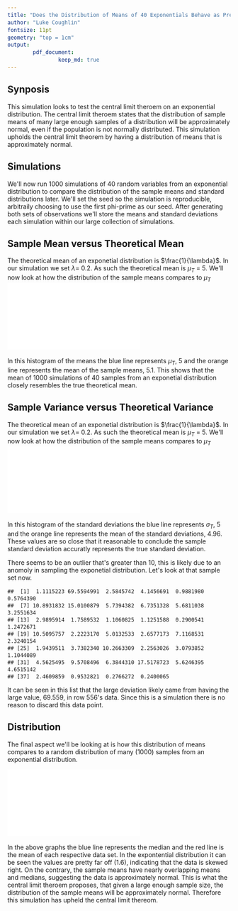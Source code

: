 ```yaml
---
title: "Does the Distribution of Means of 40 Exponentials Behave as Predicted by the Central Limit Theorem"
author: "Luke Coughlin"
fontsize: 11pt
geometry: "top = 1cm"
output: 
        pdf_document:
                keep_md: true
---
```




## Synposis  
This simulation looks to test the central limit theroem on an exponential distribution. The central limit theroem states that the distribution of sample means of many large enough samples of a distribution will be approximately normal, even if the population is not normally distributed. This simulation upholds the central limit theorem by having a distribution of means that is approximately normal.  

## Simulations  



We'll now run 1000 simulations of 40 random variables from an exponential distribution to compare the distribution of the sample means and standard distributions later. We'll set the seed so the simulation is reproducible, arbitraily choosing to use the first phi-prime as our seed. After generating both sets of observations we'll store the means and standard deviations each simulation within our large collection of simulations.  



## Sample Mean versus Theoretical Mean  
The theoretical mean of an exponetial distribution is $\frac{1}{\lambda}$. In our simulation we set $\lambda =$ 0.2. As such the theoretical mean is $\mu_T$ = 5. We'll now look at how the distribution of the sample means compares to $\mu_T$  
![](CLT_With_Exponetial_Distribution_files/figure-latex/Histogram_of_Sample_Means-1.pdf)<!-- --> 
  
In this histogram of the means the blue line represents $\mu_T$, 5 and the orange line represents the mean of the sample means, 5.1. This shows that the mean of 1000 simulations of 40 samples from an exponetial distribution closely resembles the true theoretical mean.  

## Sample Variance versus Theoretical Variance  
The theoretical mean of an exponetial distribution is $\frac{1}{\lambda}$. In our simulation we set $\lambda =$ 0.2. As such the theoretical mean is $\mu_T$ = 5. We'll now look at how the distribution of the sample means compares to $\mu_T$  
![](CLT_With_Exponetial_Distribution_files/figure-latex/Histogram_of_sds-1.pdf)<!-- --> 
  
In this histogram of the standard deviations the blue line represents $\sigma_T$, 5 and the orange line represents the mean of the standard deviations, 4.96. These values are so close that it reasonable to conclude the sample standard deviation accuratly represents the true standard deviation.

There seems to be an outlier that's greater than 10, this is likely due to an anomoly in sampling the exponetial distribution. Let's look at that sample set now.  

```
##  [1]  1.1115223 69.5594991  2.5845742  4.1456691  0.9881980  0.5764390
##  [7] 10.8931832 15.0100879  5.7394382  6.7351328  5.6811038  3.2551634
## [13]  2.9895914  1.7589532  1.1060825  1.1251588  0.2900541  1.2472671
## [19] 10.5095757  2.2223170  5.0132533  2.6577173  7.1168531  2.3240154
## [25]  1.9439511  3.7382340 10.2663309  2.2563026  3.0793852  1.1044089
## [31]  4.5625495  9.5708496  6.3844310 17.5178723  5.6246395  4.6515142
## [37]  2.4609859  0.9532821  0.2766272  0.2400065
```
It can be seen in this list that the large deviation likely came from having the large value, 69.559, in row 556's data. Since this is a simulation there is no reason to discard this data point.  

## Distribution  
The final aspect we'll be looking at is how this distribution of means compares to a random distribution of many (1000) samples from an exponential distribution.  

![](CLT_With_Exponetial_Distribution_files/figure-latex/Plot_Densities-1.pdf)<!-- --> 
  
In the above graphs the blue line represents the median and the red line is the mean of each respective data set. In the expontential distribution it can be seen the values are pretty far off (1.6), indicating that the data is skewed right. On the contrary, the sample means have nearly overlapping means and medians, suggesting the data is approximately normal. This is what the central limit theroem proposes, that given a large enough sample size, the distribution of the sample means will be approximately normal. Therefore this simulation has upheld the central limit thereom.  






